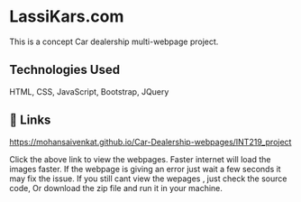 
# LassiKars.com

This is a concept Car dealership multi-webpage project.




## Technologies Used

HTML,
CSS,
JavaScript,
Bootstrap,
JQuery




## 🔗 Links
https://mohansaivenkat.github.io/Car-Dealership-webpages/INT219_project

Click the above link to view the webpages.
Faster internet will load the images faster.
If the webpage is giving an error just wait a few seconds it may fix the issue.
If you still cant view the wepages , just check the source code, Or download the zip file and run it in your machine.



